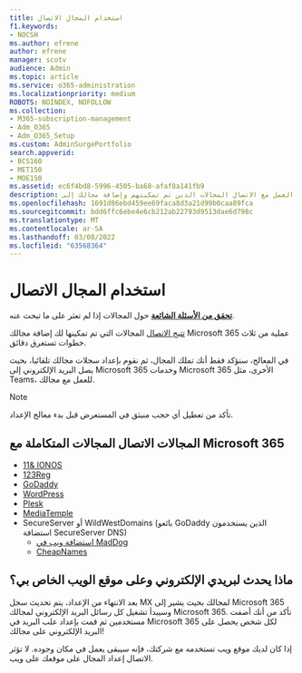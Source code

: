 ```yaml
---
title: استخدام المجال الاتصال
f1.keywords:
- NOCSH
ms.author: efrene
author: efrene
manager: scotv
audience: Admin
ms.topic: article
ms.service: o365-administration
ms.localizationpriority: medium
ROBOTS: NOINDEX, NOFOLLOW
ms.collection:
- M365-subscription-management
- Adm_O365
- Adm_O365_Setup
ms.custom: AdminSurgePortfolio
search.appverid:
- BCS160
- MET150
- MOE150
ms.assetid: ec6f4bd8-5996-4505-ba68-afaf8a141fb9
description: تعرف على كيفية العمل مع الاتصال المجالات الذين تم تمكينهم وإضافة مجالك إلى Microsoft 365.
ms.openlocfilehash: 1691d86ebd459ee69faca8d3a21d99b0caa89fca
ms.sourcegitcommit: bdd6ffc6ebe4e6cb212ab22793d9513dae6d798c
ms.translationtype: MT
ms.contentlocale: ar-SA
ms.lasthandoff: 03/08/2022
ms.locfileid: "63568364"
---
```

# <a name="using-domain-connect"></a>استخدام المجال الاتصال

 **[تحقق من الأسئلة الشائعة](../setup/domains-faq.yml)** حول المجالات إذا لم تعثر على ما تبحث عنه.

[تتيح الاتصال](https://www.domainconnect.org/) المجالات التي تم تمكينها لك إضافة مجالك Microsoft 365 عملية من ثلاث خطوات تستغرق دقائق.

في المعالج، سنؤكد فقط أنك تملك المجال، ثم نقوم بإعداد سجلات مجالك تلقائيا، بحيث يصل البريد الإلكتروني إلى Microsoft 365 وخدمات Microsoft 365 الأخرى، مثل Teams، للعمل مع مجالك.

> [!NOTE]
> تأكد من تعطيل أي حجب منبثق في المستعرض قبل بدء معالج الإعداد.

## <a name="domain-connect-registrars-integrating-with-microsoft-365"></a>المجالات الاتصال المجالات المتكاملة مع Microsoft 365

- [11&amp; IONOS](https://www.1and1.com/)
- [123Reg](https://www.123-reg.co.uk/)
- [GoDaddy](https://www.godaddy.com/)
- [WordPress](https://wordpress.com/)
- [Plesk](https://www.plesk.com/)
- [MediaTemple](https://mediatemple.net/)
- SecureServer أو WildWestDomains (بائعو GoDaddy الذين يستخدمون استضافة SecureServer DNS)
  - [استضافة ويب في MadDog](https://maddogwebhosting.com/domains/)
  - [CheapNames](https://www.cheapnames.com)

## <a name="what-happens-to-my-email-and-website"></a>ماذا يحدث لبريدي الإلكتروني وعلى موقع الويب الخاص بي؟

بعد الانتهاء من الإعداد، يتم تحديث سجل MX لمجالك بحيث يشير إلى Microsoft 365 وسيبدأ تشغيل كل رسائل البريد الإلكتروني لمجالك Microsoft 365. تأكد من أنك أضفت مستخدمين ثم قمت بإعداد علب البريد في Microsoft 365 لكل شخص يحصل على البريد الإلكتروني على مجالك!

إذا كان لديك موقع ويب تستخدمه مع شركتك، فإنه سيبقى يعمل في مكان وجوده. لا تؤثر الاتصال إعداد المجال على موقعك على ويب.
